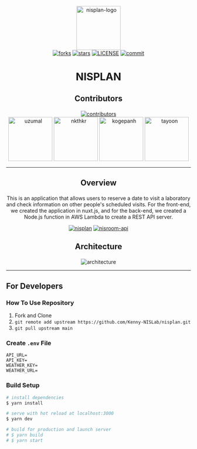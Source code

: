 <div align="center">
<img src="https://user-images.githubusercontent.com/52265901/118668586-f9de4800-b82f-11eb-955e-90bf73b59c82.png" height="120px" alt="nisplan-logo">
</div>

<div align="center">
<a href="https://github.com/Kenny-NISLab/nisplan/network/members"><img src="https://img.shields.io/github/forks/Kenny-NISLab/nisplan?style=social" alt="forks"></a>
<a href="https://github.com/Kenny-NISLab/nisplan/stargazers"><img src="https://img.shields.io/github/stars/Kenny-NISLab/nisplan?style=social" alt="stars"></a>
<a href="https://github.com/Kenny-NISLab/nisplan/blob/main/LICENSE.txt"><img src="https://img.shields.io/github/license/Kenny-NISLab/nisplan" alt="LICENSE"></a>
<a href="https://github.com/Kenny-NISLab/nisplan/commits/main"><img src="https://img.shields.io/github/last-commit/Kenny-NISLab/nisplan" alt="commit"></a>
</div>

# <p align="center">NISPLAN</p>

## <p align="center">Contributors</p>

<div align="center">
<a href="https://github.com/Kenny-NISLab/nisplan/graphs/contributors"><img src="https://img.shields.io/github/contributors/Kenny-NISLab/nisplan" alt="contributors"></a>
</div>

<div align="center">
<a href="https://github.com/uzumal"><img src="https://avatars.githubusercontent.com/u/52265875?v=4" alt="uzumal" height="120px"></a>
<a href="https://github.com/nkthkr"><img src="https://avatars.githubusercontent.com/u/55532835?v=4" alt="nkthkr" height="120px"></a>
<a href="https://github.com/kogepanh"><img src="https://avatars.githubusercontent.com/u/49851726?v=4" alt="kogepanh" height="120px"></a>
<a href="https://github.com/tayoon"><img src="https://avatars.githubusercontent.com/u/52265901?v=4" alt="tayoon" height="120px"></a>
</div>

---
## <p align="center">Overview</p>

<p align="center">This is an application that allows users to reserve a date to visit a laboratory and check information on other people's scheduled visits. For the front-end, we created the application in nuxt.js, and for the back-end, we created a Node.js function in AWS Lambda to create a REST API server.</p>

<div align="center">
<a href="https://github.com/Kenny-NISLab/nisplan"><img src="https://img.shields.io/badge/GitHub-nisplan-yellow" alt="nisplan"></a>
<a href="https://github.com/Kenny-NISLab/nisroom-api"><img src="https://img.shields.io/badge/GitHub-nisroom--api-orange" alt="nisroom-api"></a>
</div>

## <p align="center">Architecture</p>

<div align="center">
<img src="https://user-images.githubusercontent.com/49851726/116017595-06311400-a67b-11eb-872c-be969d7a6fb0.png" alt="architecture">
</div>

---

## For Developers

### How To Use Repository

1. Fork and Clone
2. `git remote add upstream https://github.com/Kenny-NISLab/nisplan.git`
3. `git pull upstream main`

### Create `.env` File

```.env
API_URL=
API_KEY=
WEATHER_KEY=
WEATHER_URL=
```

### Build Setup

```bash
# install dependencies
$ yarn install

# serve with hot reload at localhost:3000
$ yarn dev

# build for production and launch server
# $ yarn build
# $ yarn start
```
